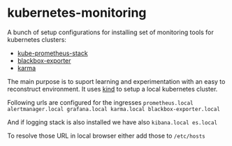 # kubernetes-monitoring
A bunch of setup configurations for installing set of monitoring tools for kubernetes clusters:
* [kube-prometheus-stack](https://github.com/prometheus-community/helm-charts/tree/main/charts/kube-prometheus-stack)
* [blackbox-exporter](https://github.com/prometheus-community/helm-charts/tree/main/charts/prometheus-blackbox-exporter)
* [karma](https://github.com/ibelikov/helm-karma)
  


The main purpose is to suport learning and experimentation with an easy to reconstruct environment. It uses [kind](https://kind.sigs.k8s.io) to setup a local kubernetes cluster. 

Following urls are configured for the ingresses
```prometheus.local alertmanager.local grafana.local karma.local blackbox-exporter.local```

And if logging stack is also installed we have also
```kibana.local es.local```

To resolve those URL in local browser either add those to ```/etc/hosts```
